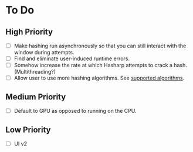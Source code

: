 # To Do

## High Priority
- [ ] Make hashing run asynchronously so that you can still interact with the window during attempts.
- [ ] Find and eliminate user-induced runtime errors.
- [ ] Somehow increase the rate at which Hasharp attempts to crack a hash. (Multithreading?)
- [ ] Allow user to use more hashing algorithms. See [supported algorithms](supportedalgorithms).

## Medium Priority
- [ ] Default to GPU as opposed to running on the CPU.

## Low Priority
- [ ] UI v2
